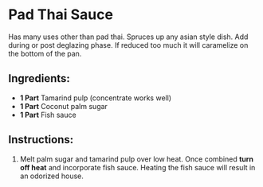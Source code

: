 # Pad Thai Sauce
  Has many uses other than pad thai. Spruces up any asian style dish. Add during or post deglazing phase. If reduced too much it will caramelize on the bottom of the pan.

## Ingredients:

- **1 Part** Tamarind pulp (concentrate works well)
- **1 Part** Coconut palm sugar
- **1 Part** Fish sauce

## Instructions:

1. Melt palm sugar and tamarind pulp over low heat. Once combined **turn off heat** and incorporate fish sauce. Heating the fish sauce will result in an odorized house.